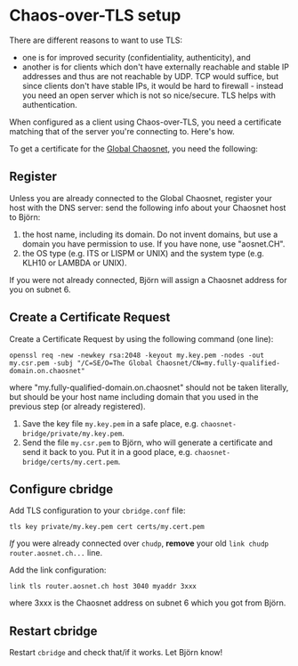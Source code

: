 # Chaos-over-TLS setup

There are different reasons to want to use TLS:
- one is for improved security (confidentiality, authenticity), and
- another is for clients which don't have externally reachable and
  stable IP addresses and thus are not reachable by UDP. TCP would
  suffice, but since clients don't have stable IPs, it would be hard to
  firewall - instead you need an open server which is not so
  nice/secure. TLS helps with authentication. 

When configured as a client using Chaos-over-TLS, you need a
certificate matching that of the server you're connecting to. Here's how.

To get a certificate for the [Global Chaosnet](https://aosnet.ch), you need the following:

## Register

Unless you are already connected to the Global Chaosnet, register your host with the DNS server: send the following info about your Chaosnet host to Björn:
1. the host name, including its domain. Do not invent domains, but use a domain you have permission to use. If you have none, use "aosnet.CH".
1. the OS type (e.g. ITS or LISPM or UNIX) and the system type (e.g. KLH10 or LAMBDA or UNIX).

If you were not already connected, Björn will assign a Chaosnet address for you on subnet 6.

## Create a Certificate Request

Create a Certificate Request by using the following command (one line):

    openssl req -new -newkey rsa:2048 -keyout my.key.pem -nodes -out my.csr.pem -subj "/C=SE/O=The Global Chaosnet/CN=my.fully-qualified-domain.on.chaosnet"

where "my.fully-qualified-domain.on.chaosnet" should not be taken literally, but should be your host name including domain that you used in the previous step (or already registered).

1. Save the key file `my.key.pem` in a safe place, e.g. `chaosnet-bridge/private/my.key.pem`.
1. Send the file `my.csr.pem` to Björn, who will generate a certificate and send it back to you. Put it in a good place, e.g. `chaosnet-bridge/certs/my.cert.pem`.

## Configure cbridge

Add TLS configuration to your `cbridge.conf` file:

    tls key private/my.key.pem cert certs/my.cert.pem

*If* you were already connected over `chudp`, **remove** your old `link chudp router.aosnet.ch...` line.

Add the link configuration:

    link tls router.aosnet.ch host 3040 myaddr 3xxx

where 3xxx is the Chaosnet address on subnet 6 which you got from Björn.

## Restart cbridge

Restart `cbridge` and check that/if it works. Let Björn know!
